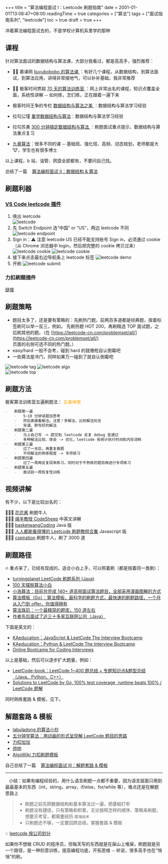 +++
title = "算法编程面试 I：Leetcode 刷题指南"
date = 2001-01-01T13:08:47+08:00
readingTime = true
categories = ["算法"]
tags = ["面试指南系列", "leetcode"]
toc = true
draft = true
+++

冲着算法编程面试去的，不是学校计算机系里学的那种

<!--more-->

## 课程

针对算法面试的数据结构与算法课，大部分我看过，都是高高手，强烈推荐：

-   👍🏻 慕课网 [liuyubobobo 的算法课 ](https://www.imooc.com/t/108955) ：有好几个课程，从数据结构，到算法面试，到算法应用，讲得非常接地气，可以补补基础，我非常推荐

-   👍🏻 极客时间贾超 [70 天的算法训练营 ](https://u.geekbang.org/subject/algorithm/1000343) ：网上非常出名的课程，知识点覆盖全面，系统性讲解 ⏤ 如何练，怎们练，正在跟着一遍下来

-   极客时间王争的专栏 [数据结构与算法之美 ](https://time.geekbang.org/column/intro/126)：数据结构与算法学习经验

-   拉勾公瑾 [重学数据结构与算法](https://kaiwu.lagou.com/course/courseInfo.htm?courseId=185#/content)：数据结构与算法学习经验

-   拉勾苏勇 [300 分钟搞定数据结构与算法 ](https://kaiwu.lagou.com/course/courseInfo.htm?courseId=3#/content) ：刷题面试重点提示，数据结构与算法重点复习

-   [九章算法](https://www.jiuzhang.com/)：很多不同的课 ⏤ 基础班、强化班、高频、动态规划，老师都是大 🐮，学生也有很多博士

以上课程，b 站、油管、网盘全部都有，不要问自己找。

总结了一篇 <i class="fas fa-external-link-alt"></i>&nbsp;&nbsp; [算法编程面试 II：数据结构 & 算法](/posts/interview-algo-ii/)

## 刷题利器

### [VS Code leetcode 插件](https://github.com/jdneo/vscode-leetcode/blob/master/docs/README_zh-CN.md)

1. 唤出 leetcode  
   ![leetcode](/images/vscode/leetcode.png)
2. 先 Switch Endpoint 选“中国” or “US”，两边 leetcode 不同  
   ![leetcode endpoint](/images/vscode/leetcode-endpoint.png)
3. Sign in：⚠️ 注意 leetcode US 已经不能支持账号 Sign in，必须通过 cookie（从 Chrome 浏览器中 login，然后把完整的 cookie 拷贝过来）
   ![leetcode cookie](/images/vscode/leetcode-cookie.webp)
   ![leetcode cookie](/images/vscode/leetcode-cookie.png)
4. 接下来点击最右边导航条上 leetcode 标签
   ![leetcode demo](/images/vscode/leetcode-demo.gif)
5. 开刷
   ![leetcode submit](/images/vscode/leetcode-submit.png)

### 力扣刷题插件

[链接](https://mp.weixin.qq.com/s/3hvFH2Ry1hoJoUe5plEElg)

## 刷题策略

-   题目太多了，还是要有策略的：先刷热门题，前两百多道都是经典题，按着标签刷可以举一反三，例如， 先刷热题 HOT 200，再刷精选 TOP 面试题，之后刷其他的题。（在 [https://leetcode-cn.com/problemset/all/](https://leetcode-cn.com/problemset/all/) 页面的右侧可选不同的热门题。）
-   easy/hard 一般不会考，碰到 hard 的就缴枪自认倒霉吧
-   一些算法是冷门，同样如果万一碰到了就自认倒霉吧

![leetcode tag](/images/algo/leetcode-tag.webp)
![leetcode algo](/images/algo/leetcode-algo.png)  
![leetcode top](/images/algo/leetcode-top.png)

## 刷题方法

极客算法训练营五遍刷题法： <font color="orange">五毒神掌</font>

```md
-   刷题第一遍
    -   5~10 分钟读题加思考
    -   然后直接看解法。注意！多解法，比较解法优劣
    -   背诵、默写好的解法
-   刷题第二遍
    -   马上自己写 -> 提交到 leetcode 反复 debug 至通过
    -   多种解法比较、体会 -> 优化，leetcode 有统计执行时间和内存消耗
-   刷题第三遍
    -   过了一天后，再重复做题
    -   不同解法的熟练程度 -> 专项练习
-   刷题第四遍
    -   过了一周再反复回来练习，同时对于不熟练的题目再进行专项练习
-   刷题第五遍
    -   面试前一周恢复性训练
```

## 视频讲解

有不少，以下是比较出名的：

💁🏻‍♂️ [花花酱](https://www.youtube.com/user/xxfflower/playlists) 刷题牛人  
💁🏻‍♂️ [绵羊教授 CodeSheep](https://www.youtube.com/playlist?list=PLgkTb_uYkq5f6mI52NZv68QTb6Ui7omWX) 中英文讲解  
💁🏻‍♂️ [basketwangCoding](https://www.youtube.com/playlist?list=PLH8TFsY0qnE2R9kf_9vahNY6pG9601z_4) Java 版  
💁🏻‍♂️ [人人都能看得懂的 Leetcode 刷题教程合集](https://www.bilibili.com/video/BV1wA411b7qZ) Javascript 版  
💁🏻‍♂️ [cspiration](https://www.youtube.com/channel/UCTWuRL33U8xBPqk3LehXjFw/playlists) 刷题牛人，刷了 3000 道

## 刷题路径

🔥 重点来了，已经有现成的，适合小白上手，可以照着刷（都是按着同一类刷）：

-   [turningplanet LeetCode 刷题系列 (Java)](https://turingplanet.org/leetcode%E5%88%B7%E9%A2%98%E7%B3%BB%E5%88%97/)
-   [100 天摆脱算法小白](https://github.com/geekxh/Algorithm-100-Days)
-   [小浩算法：目前共完成 140+ 道高频面试算法题目，全部采用漫画图解的方式](https://www.geekxh.com/)
-   [算法模板（Go）：算法模板，最科学的刷题方式，最快速的刷题路径，一个月从入门到 offer，你值得拥有](https://greyireland.gitbook.io/algorithm-pattern/)
-   [算法珠玑：一个最精简的题库，150 道左右](https://github.com/soulmachine/algorithm-essentials)
-   [作者先后面试了近三十多家互联网公司（Java）](https://github.com/yuanguangxin/LeetCode)

下面是英文的：

-   [KAeducation：JavaScript & LeetCode The Interview Bootcamp](https://kaeducation.com/)
-   [KAeducation：Python & LeetCode The Interview Bootcamp](https://kaeducation.com/)
-   [Online Bootcamp for Coding Interviews](https://interviewcamp.io/)

以上是基础，然后可以逐步扩大题量，例如：

-   [LeetCode-book：LeetCode 1~400 题总结 + 专题知识点&题型总结（Java、Python、C++）](https://github.com/huxiaoman7/leetcodebook)
-   [Solutions to LeetCode by Go, 100% test coverage, runtime beats 100% / LeetCode 题解](https://books.halfrost.com/leetcode/)

同时熟练套路 & 模板，见下。

## 解题套路 & 模板

-   [labuladong 的算法小抄](https://github.com/labuladong/fucking-algorithm)
-   [五分钟学算法：用动画的形式呈现解 LeetCode 题目的思路](https://github.com/MisterBooo/LeetCodeAnimation)
-   [力扣加加](https://leetcode-solution.cn/)
-   [帅地](https://github.com/iamshuaidi/algo-basic)
-   [AlgoWiki 力扣刷题模板](https://ojeveryday.github.io/AlgoWiki/#/)

自己总结了一篇 <i class="fas fa-external-link-alt"></i>&nbsp;&nbsp; [算法编程面试 III：解题套路 & 模板](/posts/interview-algo-iii/)

---

<i class="fas fa-map-marker-alt"></i>&nbsp;&nbsp; 小结：如果有编程经验的，用什么语言刷题一点都不重要，因为语言层面只用到最最基本的东西（int，string，array，if/else，for/while 等），难点还是在解题思路上

> -   刷题之前先把数据结构和基本算法过一遍，把基础打牢
> -   刷题没有捷径，只有策略和积累，无论按照怎样的顺序、策略来刷题，想要灭考官，都需要经历 `题海战术`
> -   只刷题还不够，一定要回顾总结，掌握套路 & 模板

💡 [leetcode 按公司划分](https://github.com/MysteryVaibhav/leetcode_company_wise_questions)

如果你不想做 CRUD 的程序员，但每天写的东西就是在屎山上堆屎，刷题就是另一个路径，是一种刻意训练，提高编程功底，开拓思维 ⏤ 听说，很多高手也在“悄悄”的刷。
